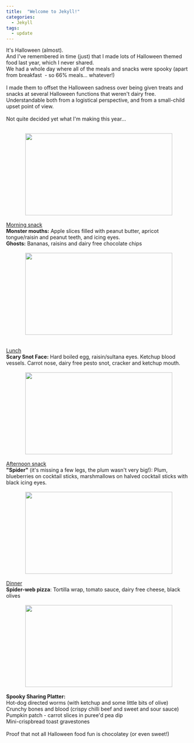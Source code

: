 ```yaml
---
title:  "Welcome to Jekyll!"
categories:
  - Jekyll
tags:
  - update 
---
```


It's Halloween (almost).<br />And I've remembered in time (just) that I made lots of Halloween themed food last year, which I never shared.<br />We had a whole day where all of the meals and snacks were spooky (apart from breakfast &nbsp;- so 66% meals... whatever!)<br /><br />I made them to offset the Halloween sadness over being given treats and snacks at several Halloween functions that weren't dairy free. Understandable both from a logistical perspective, and from a small-child upset point of view.<br /><br />Not quite decided yet what I'm making this year...<br /><br /><div class="separator" style="clear: both; text-align: center;"><a href="https://2.bp.blogspot.com/-mU3ReH58yx8/WBEi_v-OIdI/AAAAAAAAIzA/HsMcqOxpqDM28NHh5UmfLbRFQIu6A1b1gCLcB/s1600/Halloween1.jpg" imageanchor="1" style="margin-left: 1em; margin-right: 1em;"><img border="0" height="223" src="https://2.bp.blogspot.com/-mU3ReH58yx8/WBEi_v-OIdI/AAAAAAAAIzA/HsMcqOxpqDM28NHh5UmfLbRFQIu6A1b1gCLcB/s400/Halloween1.jpg" width="400" /></a></div><br /><u>Morning snack</u><br /><b>Monster mouths:</b> Apple slices filled with peanut butter, apricot tongue/raisin and peanut teeth, and icing eyes.<br /><b>Ghosts:</b> Bananas, raisins and dairy free chocolate chips<br /><br /><div class="separator" style="clear: both; text-align: center;"><a href="https://2.bp.blogspot.com/-K6BIH4Vp8Ms/WBEi_kOOo2I/AAAAAAAAIy8/HCdcPNWQohkYOOTDtH6bmlc2Qvz0OfqcACLcB/s1600/Halloween3.jpg" imageanchor="1" style="margin-left: 1em; margin-right: 1em; text-align: center;"><img border="0" height="223" src="https://2.bp.blogspot.com/-K6BIH4Vp8Ms/WBEi_kOOo2I/AAAAAAAAIy8/HCdcPNWQohkYOOTDtH6bmlc2Qvz0OfqcACLcB/s400/Halloween3.jpg" width="400" /></a></div><br /><br /><u>Lunch</u><br /><b>Scary Snot Face:</b> Hard boiled egg, raisin/sultana eyes. Ketchup blood vessels. Carrot nose, dairy free pesto snot, cracker and ketchup mouth.<br /><br /><div class="separator" style="clear: both; text-align: center;"><a href="https://1.bp.blogspot.com/-S-1Xue09x1s/WBEi_sxwzTI/AAAAAAAAIy4/-qioszCLGNQzfDiVzBvCysBHOjeW35C7gCLcB/s1600/Halloween2.jpg" imageanchor="1" style="margin-left: 1em; margin-right: 1em;"><img border="0" height="223" src="https://1.bp.blogspot.com/-S-1Xue09x1s/WBEi_sxwzTI/AAAAAAAAIy4/-qioszCLGNQzfDiVzBvCysBHOjeW35C7gCLcB/s400/Halloween2.jpg" width="400" /></a></div><br /><u>Afternoon snack</u><br /><b>"Spider"</b> (it's missing a few legs, the plum wasn't very big!): Plum, blueberries on cocktail sticks, marshmallows on halved cocktail sticks with black icing eyes.<br /><div class="separator" style="clear: both; text-align: center;"><br /></div><div class="separator" style="clear: both; text-align: center;"><a href="https://1.bp.blogspot.com/-t1Nf3Rz9rlo/WBEjALtdUjI/AAAAAAAAIzE/P9mgGxpiCN0BTKsYb09wpDKPRUDesvEkgCLcB/s1600/Halloween4.jpg" imageanchor="1" style="margin-left: 1em; margin-right: 1em;"><img border="0" height="223" src="https://1.bp.blogspot.com/-t1Nf3Rz9rlo/WBEjALtdUjI/AAAAAAAAIzE/P9mgGxpiCN0BTKsYb09wpDKPRUDesvEkgCLcB/s400/Halloween4.jpg" width="400" /></a></div><u><br /></u><u>Dinner</u><br /><b>Spider-web pizza</b>: Tortilla wrap, tomato sauce, dairy free cheese, black olives<br /><br /><div class="separator" style="clear: both; text-align: center;"><a href="https://3.bp.blogspot.com/-446GQZuQyus/WBEjAcFIT_I/AAAAAAAAIzI/dHy7lvSGN5IEOC-UstyxmHi4iK1niXUOgCLcB/s1600/Halloween5.jpg" imageanchor="1" style="margin-left: 1em; margin-right: 1em;"><img border="0" height="223" src="https://3.bp.blogspot.com/-446GQZuQyus/WBEjAcFIT_I/AAAAAAAAIzI/dHy7lvSGN5IEOC-UstyxmHi4iK1niXUOgCLcB/s400/Halloween5.jpg" width="400" /></a></div><br /><b>Spooky Sharing Platter:</b><br />Hot-dog directed worms (with ketchup and some little bits of olive)<br />Crunchy bones and blood (crispy chilli beef and sweet and sour sauce)<br />Pumpkin patch - carrot slices in puree'd pea dip<br />Mini-crispbread toast gravestones<br /><br />Proof that not all Halloween food fun is chocolatey (or even sweet!)
